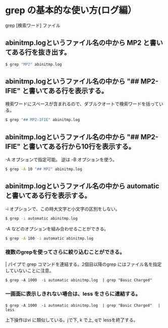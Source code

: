 # grep の基本的な使い方(ログ編）

grep [検索ワード] ファイル

## abinitmp.logというファイル名の中から MP2 と書いてある行を抜き出す。
```bash
$ grep "MP2" abinitmp.log
```

## abinitmp.logというファイル名の中から "## MP2-IFIE" と書いてある行を表示する。
検索ワードにスペースが含まれるので、ダブルクオートで検索ワードを括っている。

```bash
$ grep "## MP2-IFIE" abinitmp.log
```

## abinitmp.logというファイル名の中から "## MP2-IFIE" と書いてある行から10行を表示する。
-A オプションで指定可能。
逆は -B オプションを使う。
```bash
$ grep -A 10 "## MP2" abinitmp.log
```

## abinitmp.logというファイル名の中から automatic と書いてある行を表示する。
-i オプションで、この時大文字と小文字の区別をしない。

```bash
$ grep -i automatic abinitmp.log
```

-A などのオプションを組み合わせることができる。

```bash
$ grep -A 100 -i automatic abinitmp.log
```

### 複数のgrepを使ってさらに絞り込むことができる。
| パイプで grep コマンドを連結する。2個目以降のgrep にはファイル名を指定していないことに注意。

```
$ grep -A 1000  -i automatic abinitmp.log  | grep "Basic Charged"
```

### 一画面に表示しきれない場合は、less をさらに連結する。

```
$ grep -A 1000  -i automatic abinitmp.log  | grep "Basic Charged"　 | less
```

上下操作はvi に類似している。jで下, k で上, qで lessを終了する。

